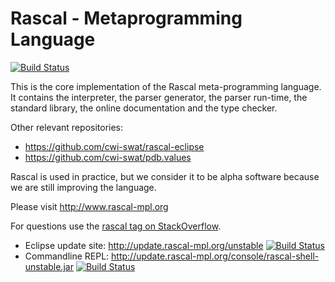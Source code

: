 # Rascal - Metaprogramming Language
[![Build Status](http://ci.usethesource.io/job/usethesource/job/rascal/job/master/badge/icon)](http://ci.usethesource.io/job/usethesource/job/rascal/job/master/)

This is the core implementation of the Rascal meta-programming language. It contains the interpreter, the parser generator, the parser run-time,
the standard library, the online documentation and the type checker.

Other relevant repositories:

* https://github.com/cwi-swat/rascal-eclipse
* https://github.com/cwi-swat/pdb.values

Rascal is used in practice, but we consider it to be alpha software because we are still improving the language.

Please visit http://www.rascal-mpl.org

For questions use the [rascal tag on StackOverflow](http://stackoverflow.com/questions/tagged/rascal).

- Eclipse update site: <http://update.rascal-mpl.org/unstable> [![Build Status](http://ci.usethesource.io/job/usethesource/job/rascal-eclipse/job/master/badge/icon)](http://ci.usethesource.io/job/usethesource/job/rascal-eclipse/job/master/)
- Commandline REPL: <http://update.rascal-mpl.org/console/rascal-shell-unstable.jar> [![Build Status](http://ci.usethesource.io/job/usethesource/job/rascal/job/master/badge/icon)](http://ci.usethesource.io/job/usethesource/job/rascal/job/master/)
